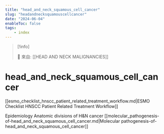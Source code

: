 ```yaml
---
title: "head_and_neck_squamous_cell_cancer"
slug: "headandnecksquamouscellcancer"
date: "2024-06-04"
enableToc: false
tags:
    - index
---
```


> [!info]
>
> 🌱 來自: [[HEAD AND NECK MALIGNANCIES]]

# head_and_neck_squamous_cell_cancer

[[esmo_checklist_hnscc_patient_related_treatment_workflow.md|ESMO Checklist HNSCC Patient Related Treatment Workflow]]

Epidemiology
Anatomic divisions of H&N cancer
[[molecular_pathogenesis-of-head_and_neck_squamous_cell_cancer.md|Molecular pathogenesis-of-head_and_neck_squamous_cell_cancer]]
